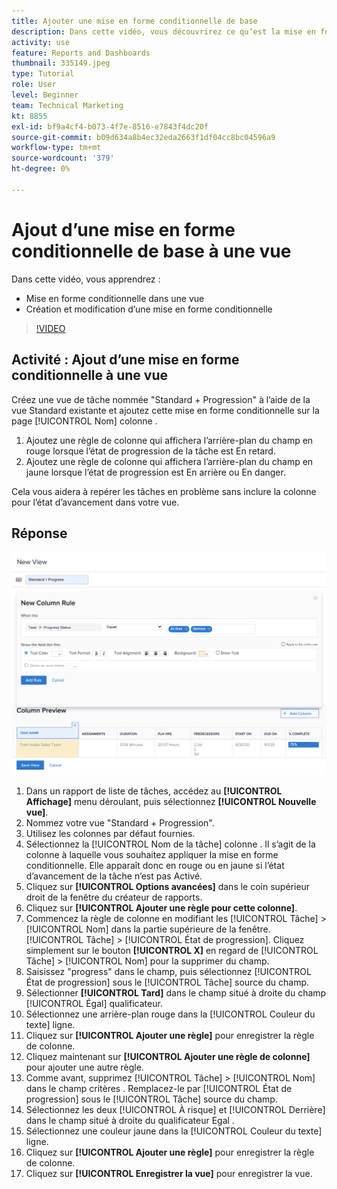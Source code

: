 ```yaml
---
title: Ajouter une mise en forme conditionnelle de base
description: Dans cette vidéo, vous découvrirez ce qu’est la mise en forme conditionnelle dans une vue et comment créer et modifier la mise en forme conditionnelle dans [!DNL  Workfront].
activity: use
feature: Reports and Dashboards
thumbnail: 335149.jpeg
type: Tutorial
role: User
level: Beginner
team: Technical Marketing
kt: 8855
exl-id: bf9a4cf4-b073-4f7e-8516-e7843f4dc20f
source-git-commit: b09d634a8b4ec32eda2663f1df04cc8bc04596a9
workflow-type: tm+mt
source-wordcount: '379'
ht-degree: 0%

---
```


# Ajout d’une mise en forme conditionnelle de base à une vue

Dans cette vidéo, vous apprendrez :

* Mise en forme conditionnelle dans une vue
* Création et modification d’une mise en forme conditionnelle

>[!VIDEO](https://video.tv.adobe.com/v/335149/?quality=12)

## Activité : Ajout d’une mise en forme conditionnelle à une vue

Créez une vue de tâche nommée &quot;Standard + Progression&quot; à l’aide de la vue Standard existante et ajoutez cette mise en forme conditionnelle sur la page [!UICONTROL Nom] colonne .

1. Ajoutez une règle de colonne qui affichera l’arrière-plan du champ en rouge lorsque l’état de progression de la tâche est En retard.
1. Ajoutez une règle de colonne qui affichera l’arrière-plan du champ en jaune lorsque l’état de progression est En arrière ou En danger.

Cela vous aidera à repérer les tâches en problème sans inclure la colonne pour l’état d’avancement dans votre vue.

## Réponse

![Image de l’écran de création d’une règle de colonne](assets/conditional-formatting-exercise.png)

1. Dans un rapport de liste de tâches, accédez au **[!UICONTROL Affichage]** menu déroulant, puis sélectionnez **[!UICONTROL Nouvelle vue]**.
1. Nommez votre vue &quot;Standard + Progression&quot;.
1. Utilisez les colonnes par défaut fournies.
1. Sélectionnez la [!UICONTROL Nom de la tâche] colonne . Il s’agit de la colonne à laquelle vous souhaitez appliquer la mise en forme conditionnelle. Elle apparaît donc en rouge ou en jaune si l’état d’avancement de la tâche n’est pas Activé.
1. Cliquez sur **[!UICONTROL Options avancées]** dans le coin supérieur droit de la fenêtre du créateur de rapports.
1. Cliquez sur **[!UICONTROL Ajouter une règle pour cette colonne]**.
1. Commencez la règle de colonne en modifiant les [!UICONTROL Tâche] > [!UICONTROL Nom] dans la partie supérieure de la fenêtre. [!UICONTROL Tâche] > [!UICONTROL État de progression]. Cliquez simplement sur le bouton **[!UICONTROL X]** en regard de [!UICONTROL Tâche] > [!UICONTROL Nom] pour la supprimer du champ.
1. Saisissez &quot;progress&quot; dans le champ, puis sélectionnez [!UICONTROL État de progression] sous le [!UICONTROL Tâche] source du champ.
1. Sélectionner **[!UICONTROL Tard]** dans le champ situé à droite du champ [!UICONTROL Égal] qualificateur.
1. Sélectionnez une arrière-plan rouge dans la [!UICONTROL Couleur du texte] ligne.
1. Cliquez sur **[!UICONTROL Ajouter une règle]** pour enregistrer la règle de colonne.
1. Cliquez maintenant sur **[!UICONTROL Ajouter une règle de colonne]** pour ajouter une autre règle.
1. Comme avant, supprimez [!UICONTROL Tâche] > [!UICONTROL Nom] dans le champ critères . Remplacez-le par [!UICONTROL État de progression] sous le [!UICONTROL Tâche] source du champ.
1. Sélectionnez les deux [!UICONTROL À risque] et [!UICONTROL Derrière] dans le champ situé à droite du qualificateur Egal .
1. Sélectionnez une couleur jaune dans la [!UICONTROL Couleur du texte] ligne.
1. Cliquez sur **[!UICONTROL Ajouter une règle]** pour enregistrer la règle de colonne.
1. Cliquez sur **[!UICONTROL Enregistrer la vue]** pour enregistrer la vue.
